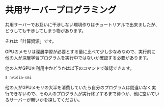 # 共用サーバープログラミング
共用サーバーでお互いに干渉しない環境作りはチュートリアルで出来ましたが、どうしても干渉してしまう物があります。

それは「計算資源」です。

GPUのメモリは深層学習が必要とする量に比べて少し少なめなので、実行前に他の人が深層学習プログラムを実行中ではないか確認する必要があります。

他の人がGPUを利用中かどうかは以下のコマンドで確認できます。

```bash
$ nvidia-smi
```

他の人がGPUメモリの大半を消費していたら自分のプログラムは間違いなく実行できないので、その人のプログラムが実行終了するまで待つか、他に空いているサーバーが無いかを探してください。